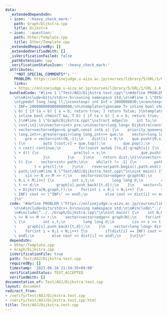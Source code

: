 ```yaml
---
data:
  _extendedDependsOn:
  - icon: ':heavy_check_mark:'
    path: Graph/Dijkstra.cpp
    title: Dijkstra
  - icon: ':question:'
    path: Other/Template.cpp
    title: Other/Template.cpp
  _extendedRequiredBy: []
  _extendedVerifiedWith: []
  _isVerificationFailed: false
  _pathExtension: cpp
  _verificationStatusIcon: ':heavy_check_mark:'
  attributes:
    '*NOT_SPECIAL_COMMENTS*': ''
    PROBLEM: https://onlinejudge.u-aizu.ac.jp/courses/library/5/GRL/1/GRL_1_A
    links:
    - https://onlinejudge.u-aizu.ac.jp/courses/library/5/GRL/1/GRL_1_A
  bundledCode: "#line 1 \"Test/AOJ/Dijkstra.test.cpp\"\n#define PROBLEM \"https://onlinejudge.u-aizu.ac.jp/courses/library/5/GRL/1/GRL_1_A\"\
    \n\n#include<bits/stdc++.h>\nusing namespace std;\n\n#line 1 \"Other/Template.cpp\"\
    \ntypedef long long ll;\nconstexpr int Inf = 2000000030;\nconstexpr long long\
    \ INF= 2000000000000000000;\n\ntemplate<typename T> inline bool chmax(T &a, T\
    \ b) { if (a < b) { a = b; return true; } return false; }\ntemplate<typename T>\
    \ inline bool chmin(T &a, T b) { if (a > b) { a = b; return true; } return false;\
    \ }\n#line 1 \"Graph/Dijkstra.cpp\"\nstruct edge{\n    int to;\n    long long\
    \ cost;\n};\n\nvector<int> pre;\n\nvector<long long> Dijkstra(const int& N,const\
    \ vector<vector<edge>>& graph,const int& s) {\n    priority_queue<pair<long long,int>,vector<pair<long\
    \ long,int>>,greater<pair<long long,int>>> que;\n    vector<long long> dist(N,INF);\n\
    \    pre = vector<int>(N,-1);\n    dist[s] = 0;\n    que.push({0,s});\n\n    while(!que.empty())\
    \ {\n        auto [cost,v] = que.top();\n        que.pop();\n        if(dist[v]\
    \ < cost) continue;\n        for(const auto& [to,d]:graph[v]) {\n            if(chmin(dist[to],dist[v]\
    \ + d)) {\n                pre[to] = v;\n                que.push({dist[to],to});\n\
    \            }\n        }\n    }\n\n    return dist;\n}\n\nvector<int> GetPath(int\
    \ t) {\n    vector<int> path;\n\n    while(t != -1) {\n        path.push_back(t);\n\
    \        t = pre[t];\n    }\n\n    reverse(path.begin(),path.end());\n    return\
    \ path;\n}\n#line 8 \"Test/AOJ/Dijkstra.test.cpp\"\n\nint main() {\n    int N,M,r;\n\
    \    cin >> N >> M >> r;\n    vector<vector<edge>> graph(N);\n    for(int i =\
    \ 0;i < M;i++) {\n        int s,t;\n        long long d;\n        cin >> s >>\
    \ t >> d;\n        graph[s].push_back({t,d});\n    }\n    vector<long long> dist\
    \ = Dijkstra(N,graph,r);\n    for(int i = 0;i < N;i++) {\n        if(dist[i] ==\
    \ INF) cout << \"INF\" << endl;\n        else cout << dist[i] << endl;\n    }\n\
    }\n"
  code: "#define PROBLEM \"https://onlinejudge.u-aizu.ac.jp/courses/library/5/GRL/1/GRL_1_A\"\
    \n\n#include<bits/stdc++.h>\nusing namespace std;\n\n#include\"../../Other/Template.cpp\"\
    \n#include\"../../Graph/Dijkstra.cpp\"\n\nint main() {\n    int N,M,r;\n    cin\
    \ >> N >> M >> r;\n    vector<vector<edge>> graph(N);\n    for(int i = 0;i < M;i++)\
    \ {\n        int s,t;\n        long long d;\n        cin >> s >> t >> d;\n   \
    \     graph[s].push_back({t,d});\n    }\n    vector<long long> dist = Dijkstra(N,graph,r);\n\
    \    for(int i = 0;i < N;i++) {\n        if(dist[i] == INF) cout << \"INF\" <<\
    \ endl;\n        else cout << dist[i] << endl;\n    }\n}\n"
  dependsOn:
  - Other/Template.cpp
  - Graph/Dijkstra.cpp
  isVerificationFile: true
  path: Test/AOJ/Dijkstra.test.cpp
  requiredBy: []
  timestamp: '2021-06-16 21:34:35+09:00'
  verificationStatus: TEST_ACCEPTED
  verifiedWith: []
documentation_of: Test/AOJ/Dijkstra.test.cpp
layout: document
redirect_from:
- /verify/Test/AOJ/Dijkstra.test.cpp
- /verify/Test/AOJ/Dijkstra.test.cpp.html
title: Test/AOJ/Dijkstra.test.cpp
---
```

